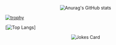 <div align="center">

![Anurag's GitHub stats](https://github-readme-stats.vercel.app/api?username=emad555&show_icons=true&theme=radical)

</div>


[![trophy](https://github-profile-trophy.vercel.app/?username=ryo-ma&theme=onedark)]([https://github.com/ryo-ma/github-profile-trophy](https://www.emad-alomari.com/))

   
   
   [![Top Langs](https://github-readme-stats.vercel.app/api/top-langs/?username=emad555&hide_progress=true)]
 
   
<!-- 
   [![Top Langs](https://github-readme-stats.vercel.app/api/top-langs/?username=emad555&hide_progress=true)]([https://github.com/anuraghazra/github-readme-stats](https://www.emad-alomari.com/)) -->


<div align="center">
<img src="https://readme-jokes.vercel.app/api" alt="Jokes Card" />

</div>


<!-- ![](https://komarev.com/ghpvc/?username=emad555&color=green) -->





